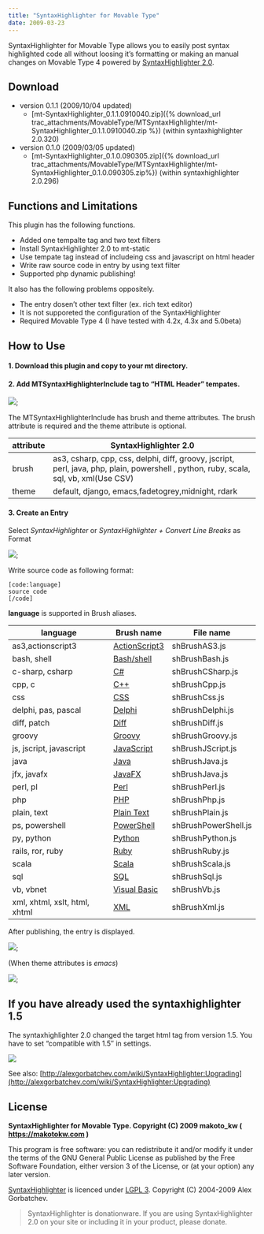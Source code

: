 ```yaml
---
title: "SyntaxHighlighter for Movable Type"
date: 2009-03-23
---
```


SyntaxHighlighter for Movable Type allows you to easily post syntax highlighted code all without loosing it’s formatting or making an manual changes on Movable Type 4 powered by [SyntaxHighlighter 2.0](http://alexgorbatchev.com/wiki/SyntaxHighlighter).

## Download

* version 0.1.1 (2009/10/04 updated)
  * [mt-SyntaxHighlighter_0.1.1.0910040.zip]({% download_url trac_attachments/MovableType/MTSyntaxHighlighter/mt-SyntaxHighlighter_0.1.1.0910040.zip %}) (within syntaxhighlighter 2.0.320)
* version 0.1.0 (2009/03/05 updated)
  * [mt-SyntaxHighlighter_0.1.0.090305.zip]({% download_url trac_attachments/MovableType/MTSyntaxHighlighter/mt-SyntaxHighlighter_0.1.0.090305.zip%}) (within syntaxhighlighter 2.0.296)

## Functions and Limitations

This plugin has the following functions.

* Added one tempalte tag and two text filters
* Install SyntaxHighlighter 2.0 to mt-static
* Use tempate tag instead of includeing css and javascript on html header
* Write raw source code in entry by using text filter
* Supported php dynamic publishing!

It also has the following problems oppositely.

* The entry dosen’t other text filter (ex. rich text editor)
* It is not supporeted the configuration of the SyntaxHighlighter
* Required Movable Type 4 (I have tested with 4.2x, 4.3x and 5.0beta)

## How to Use

#### 1. Download this plugin and copy to your mt directory.

#### 2. Add MTSyntaxHighlighterInclude tag to “HTML Header” tempates.

![](/assets/site/images/2009/mtsyntaxhighlighter_0.1_01en.jpg);

The MTSyntaxHighlighterInclude has brush and theme attributes. The brush attribute is required and the theme attribute is optional.

|attribute|SyntaxHighlighter 2.0|
|----|----|
|brush|as3, csharp, cpp, css, delphi, diff, groovy, jscript, perl, java, php, plain, powershell , python, ruby, scala, sql, vb, xml(Use CSV)|
|theme|default, django, emacs,fadetogrey,midnight, rdark|

#### 3. Create an Entry

Select *SyntaxHighlighter* or *SyntaxHighlighter + Convert Line Breaks* as Format

![](/assets/site/images/2009/mtsyntaxhighlighter_0.1_02en.jpg);

Write source code as following format:

```
[code:language]
source code
[/code]
```

**language** is supported in Brush aliases.

|language|Brush name|File name|
|----|----|-----|
|as3,actionscript3|[ActionScript3](http://alexgorbatchev.com/wiki/SyntaxHighlighter:Brushes:ActionScript3)|shBrushAS3.js|
|bash, shell|[Bash/shell](http://alexgorbatchev.com/wiki/SyntaxHighlighter:Brushes:Bash)|shBrushBash.js|
|c-sharp, csharp|[C#](http://alexgorbatchev.com/wiki/SyntaxHighlighter:Brushes:CSharp)|shBrushCSharp.js|
|cpp, c|[C++](http://alexgorbatchev.com/wiki/SyntaxHighlighter:Brushes:Cpp)|shBrushCpp.js|
|css|[CSS](http://alexgorbatchev.com/wiki/SyntaxHighlighter:Brushes:CSS)|shBrushCss.js|
|delphi, pas, pascal|[Delphi](http://alexgorbatchev.com/wiki/SyntaxHighlighter:Brushes:Delphi)|shBrushDelphi.js|
|diff, patch|[Diff](http://alexgorbatchev.com/wiki/SyntaxHighlighter:Brushes:Diff)|shBrushDiff.js|
|groovy|[Groovy](http://alexgorbatchev.com/wiki/SyntaxHighlighter:Brushes:Groovy)|shBrushGroovy.js|
|js, jscript, javascript|[JavaScript](http://alexgorbatchev.com/wiki/SyntaxHighlighter:Brushes:JavaScript)|shBrushJScript.js|
|java|[Java](http://alexgorbatchev.com/wiki/SyntaxHighlighter:Brushes:Java)|shBrushJava.js|
|jfx, javafx|[JavaFX](http://alexgorbatchev.com/wiki/SyntaxHighlighter:Brushes:JavaFX)|shBrushJava.js|
|perl, pl|[Perl](http://alexgorbatchev.com/wiki/SyntaxHighlighter:Brushes:Perl)|shBrushPerl.js|
|php|[PHP](http://alexgorbatchev.com/wiki/SyntaxHighlighter:Brushes:PHP)|shBrushPhp.js|
|plain, text|[Plain Text](http://alexgorbatchev.com/wiki/SyntaxHighlighter:Brushes:Plain)|shBrushPlain.js|
|ps, powershell|[PowerShell](http://alexgorbatchev.com/wiki/SyntaxHighlighter:Brushes:PowerShell)|shBrushPowerShell.js|
|py, python|[Python](http://alexgorbatchev.com/wiki/SyntaxHighlighter:Brushes:Python)|shBrushPython.js|
|rails, ror, ruby|[Ruby](http://alexgorbatchev.com/wiki/SyntaxHighlighter:Brushes:Ruby)|shBrushRuby.js|
|scala|[Scala](http://alexgorbatchev.com/wiki/SyntaxHighlighter:Brushes:Scala)|shBrushScala.js|
|sql|[SQL](http://alexgorbatchev.com/wiki/SyntaxHighlighter:Brushes:SQL)|shBrushSql.js|
|vb, vbnet|[Visual Basic](http://alexgorbatchev.com/wiki/SyntaxHighlighter:Brushes:VB)|shBrushVb.js|
|xml, xhtml, xslt, html, xhtml|[XML](http://alexgorbatchev.com/wiki/SyntaxHighlighter:Brushes:XML)|shBrushXml.js|

After publishing, the entry is displayed.

![](/assets/site/images/2009/mtsyntaxhighlighter_0.1_04.jpg);

(When theme attributes is *emacs*)

![](/assets/site/images/2009/mtsyntaxhighlighter_0.1_05.jpg);

## If you have already used the syntaxhighlighter 1.5

The syntaxhighlighter 2.0 changed the target html tag from version 1.5. You have to set “compatible with 1.5″ in settings.

![](/assets/site/images/2009/mtsyntaxhighlighter_0.1_07en.jpg)

See also: [http://alexgorbatchev.com/wiki/SyntaxHighlighter:Upgrading](http://alexgorbatchev.com/wiki/SyntaxHighlighter:Upgrading)

## License

**SyntaxHighlighter for Movable Type. Copyright (C) 2009 makoto_kw ( https://makotokw.com )**

This program is free software: you can redistribute it and/or modify
it under the terms of the GNU General Public License as published by
the Free Software Foundation, either version 3 of the License, or
(at your option) any later version.

[SyntaxHighlighter](http://alexgorbatchev.com/wiki/SyntaxHighlighter) is licenced under [LGPL 3](http://www.gnu.org/licenses/gpl-3.0.html).
Copyright (C) 2004-2009 Alex Gorbatchev.

> SyntaxHighlighter is donationware. If you are using SyntaxHighlighter 2.0 on your site or including it in your product, please donate.




